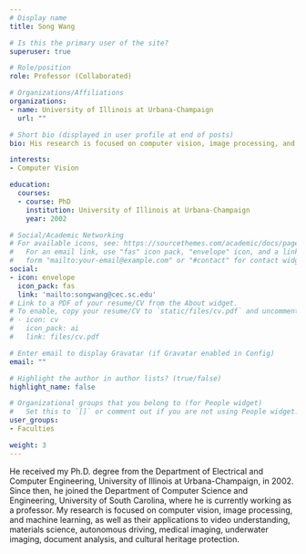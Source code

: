 ```yaml
---
# Display name
title: Song Wang

# Is this the primary user of the site?
superuser: true

# Role/position
role: Professor (Collaborated)

# Organizations/Affiliations
organizations:
- name: University of Illinois at Urbana-Champaign
  url: ""

# Short bio (displayed in user profile at end of posts)
bio: His research is focused on computer vision, image processing, and machine learning, as well as their applications to video understanding, materials science, autonomous driving, medical imaging, underwater imaging, document analysis, and cultural heritage protection

interests:
- Computer Vision

education:
  courses:
  - course: PhD
    institution: University of Illinois at Urbana-Champaign
    year: 2002

# Social/Academic Networking
# For available icons, see: https://sourcethemes.com/academic/docs/page-builder/#icons
#   For an email link, use "fas" icon pack, "envelope" icon, and a link in the
#   form "mailto:your-email@example.com" or "#contact" for contact widget.
social:
- icon: envelope
  icon_pack: fas
  link: 'mailto:songwang@cec.sc.edu'
# Link to a PDF of your resume/CV from the About widget.
# To enable, copy your resume/CV to `static/files/cv.pdf` and uncomment the lines below.
# - icon: cv
#   icon_pack: ai
#   link: files/cv.pdf

# Enter email to display Gravatar (if Gravatar enabled in Config)
email: ""

# Highlight the author in author lists? (true/false)
highlight_name: false

# Organizational groups that you belong to (for People widget)
#   Set this to `[]` or comment out if you are not using People widget.
user_groups:
- Faculties

weight: 3
---
```


He received my Ph.D. degree from the Department of Electrical and Computer Engineering, University of Illinois at Urbana-Champaign, in 2002. Since then, he joined the Department of Computer Science and Engineering, University of South Carolina, where he is currently working as a professor. My research is focused on computer vision, image processing, and machine learning, as well as their applications to video understanding, materials science, autonomous driving, medical imaging, underwater imaging, document analysis, and cultural heritage protection.